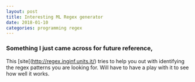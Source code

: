 ```yaml
---
layout: post
title: Interesting ML Regex generator
date: 2018-01-10
categories: programming regex
---
```

### Something I just came across for future reference, 
This [site[(http://regex.inginf.units.it/) tries to help you out with identifying the regex patterns you are looking for.  Will have to have a play with it to see how well it works.
